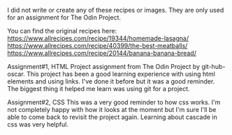 I did not write or create any of these recipes or images. They are only used for an assignment for The Odin Project. 

You can find the original recipes here:
https://www.allrecipes.com/recipe/19344/homemade-lasagna/
https://www.allrecipes.com/recipe/40399/the-best-meatballs/
https://www.allrecipes.com/recipe/20144/banana-banana-bread/

Assignment#1, HTML
Project assignment from The Odin Project by git-hub-oscar.
This project has been a good learning experience with using html elements and using links. I've done it before but it was a good reminder. The biggest thing it helped me learn was using git for a project.

Assignment#2, CSS
This was a very good reminder to how css works. I'm not completely happy with how it looks at the moment but I'm sure I'll be able to come back to revisit the project again. Learning about cascade in css was very helpful.